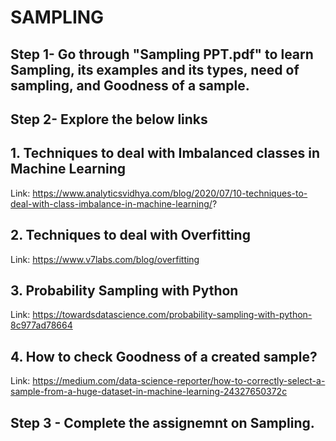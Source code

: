 # **SAMPLING**
## **Step 1- Go through "Sampling PPT.pdf" to learn Sampling, its examples and its types, need of sampling, and Goodness of a sample.**
## **Step 2- Explore the below links**
## **1. Techniques to deal with Imbalanced classes in Machine Learning**
Link: https://www.analyticsvidhya.com/blog/2020/07/10-techniques-to-deal-with-class-imbalance-in-machine-learning/?
## **2. Techniques to deal with Overfitting**
Link: https://www.v7labs.com/blog/overfitting
## **3. Probability Sampling with Python**
Link: https://towardsdatascience.com/probability-sampling-with-python-8c977ad78664
## **4. How to check Goodness of a created sample?**
Link: https://medium.com/data-science-reporter/how-to-correctly-select-a-sample-from-a-huge-dataset-in-machine-learning-24327650372c
## **Step 3 - Complete the assignemnt on Sampling.**
